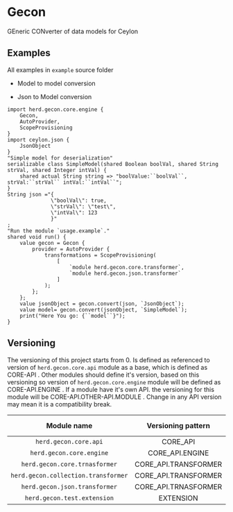 # Gecon
GEneric CONverter of data models for Ceylon 



## Examples
All examples in `example` source folder

* Model to model conversion
 
* Json to Model conversion
```ceylon
import herd.gecon.core.engine {
	Gecon,
	AutoProvider,
	ScopeProvisioning
}
import ceylon.json {
	JsonObject
}
"Simple model for deserialization"
serializable class SimpleModel(shared Boolean boolVal, shared String strVal, shared Integer intVal) {
	shared actual String string => "boolValue:``boolVal``, strVal:``strVal`` intVal:``intVal``";
}
String json ="{
              \"boolVal\": true,
              \"strVal\": \"test\",
              \"intVal\": 123
              }"
;
"Run the module `usage.example`."
shared void run() {
	value gecon = Gecon {
		provider = AutoProvider {
			transformations = ScopeProvisioning(
				[
					`module herd.gecon.core.transformer`,
					`module herd.gecon.json.transformer`
				]
			);
		};
	};
	value jsonObject = gecon.convert(json, `JsonObject`);
	value model= gecon.convert(jsonObject, `SimpleModel`);
	print("Here You go: {``model``}");
}
```



## Versioning

The versioning of this project starts from 0. Is defined as referenced to version of `herd.gecon.core.api` module as a base, which is defined as CORE-API . Other modules should define it's version, based on this versioning so version of `herd.gecon.core.engine` module will be defined as CORE-API.ENGINE . If a module have it's own API. the versioning for this module will be CORE-API.OTHER-API.MODULE . Change in any API version may mean it is a compatibility break. 

|             Module name             |  Versioning pattern  | Current version |
|:-----------------------------------:|:--------------------:|:---------------:|
| `herd.gecon.core.api`               |       CORE_API       |        0        |
| `herd.gecon.core.engine`            |    CORE_API.ENGINE   |       0.0       |
| `herd.gecon.core.trnasformer`       | CORE_API.TRANSFORMER |       0.0       |
| `herd.gecon.collection.transformer` | CORE_API.TRANSFORMER |       0.0       |
| `herd.gecon.json.transformer`       | CORE_API.TRNASFORMER |       0.0       |
| `herd.gecon.test.extension`         |       EXTENSION      |        0        |
